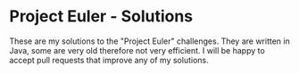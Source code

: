 # Project Euler - Solutions

These are my solutions to the "Project Euler" challenges.
They are written in Java, some are very old therefore not very efficient.
I will be happy to accept pull requests that improve any of my solutions.
